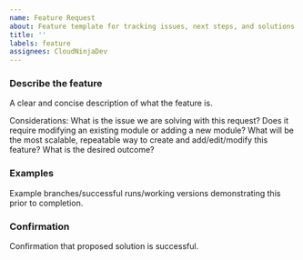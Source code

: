 ```yaml
---
name: Feature Request
about: Feature template for tracking issues, next steps, and solutions.
title: ''
labels: feature
assignees: CloudNinjaDev
---
```


### Describe the feature
A clear and concise description of what the feature is.

Considerations: 
What is the issue we are solving with this request?
Does it require modifying an existing module or adding a new module?
What will be the most scalable, repeatable way to create and add/edit/modify this feature?
What is the desired outcome?

### Examples
Example branches/successful runs/working versions demonstrating this prior to completion.

### Confirmation
Confirmation that proposed solution is successful. 
